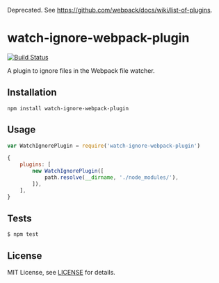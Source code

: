 Deprecated. See https://github.com/webpack/docs/wiki/list-of-plugins.

# watch-ignore-webpack-plugin

[![Build Status](https://travis-ci.org/christophercliff/watch-ignore-webpack-plugin.png?branch=master)](https://travis-ci.org/christophercliff/watch-ignore-webpack-plugin)

A plugin to ignore files in the Webpack file watcher.

## Installation

```
npm install watch-ignore-webpack-plugin
```

## Usage

```js
var WatchIgnorePlugin = require('watch-ignore-webpack-plugin')

{
    plugins: [
        new WatchIgnorePlugin([
            path.resolve(__dirname, './node_modules/'),
        ]),
    ],
}
```

## Tests

```
$ npm test
```

## License

MIT License, see [LICENSE](https://github.com/christophercliff/watch-ignore-webpack-plugin/blob/master/LICENSE.md) for details.
